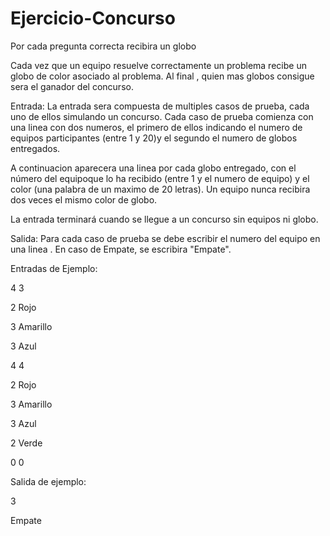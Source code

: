 # Ejercicio-Concurso
Por cada pregunta correcta recibira un globo

Cada vez que un equipo resuelve correctamente un problema recibe un globo de color asociado al problema. Al final , quien mas globos consigue sera el ganador del concurso.

Entrada: La entrada sera compuesta de multiples casos de prueba, cada uno de ellos simulando un concurso. Cada caso de prueba comienza con una linea con dos numeros, el primero de ellos indicando el numero de equipos participantes (entre 1 y 20)y el segundo el numero de globos entregados.

A continuacion aparecera una linea por cada globo entregado, con el número del equipoque lo ha recibido (entre 1 y el numero de equipo) y el color (una palabra de un maximo de 20 letras). Un equipo nunca recibira dos veces el mismo color de globo.

La entrada terminará cuando se llegue a un concurso sin equipos ni globo.

Salida: Para cada caso de prueba se debe escribir el numero del equipo en una linea . En caso de Empate, se escribira "Empate".

Entradas de Ejemplo:

4 3

2 Rojo

3 Amarillo

3 Azul

4 4

2 Rojo

3 Amarillo

3 Azul

2 Verde

0 0

Salida de ejemplo:

3

Empate
